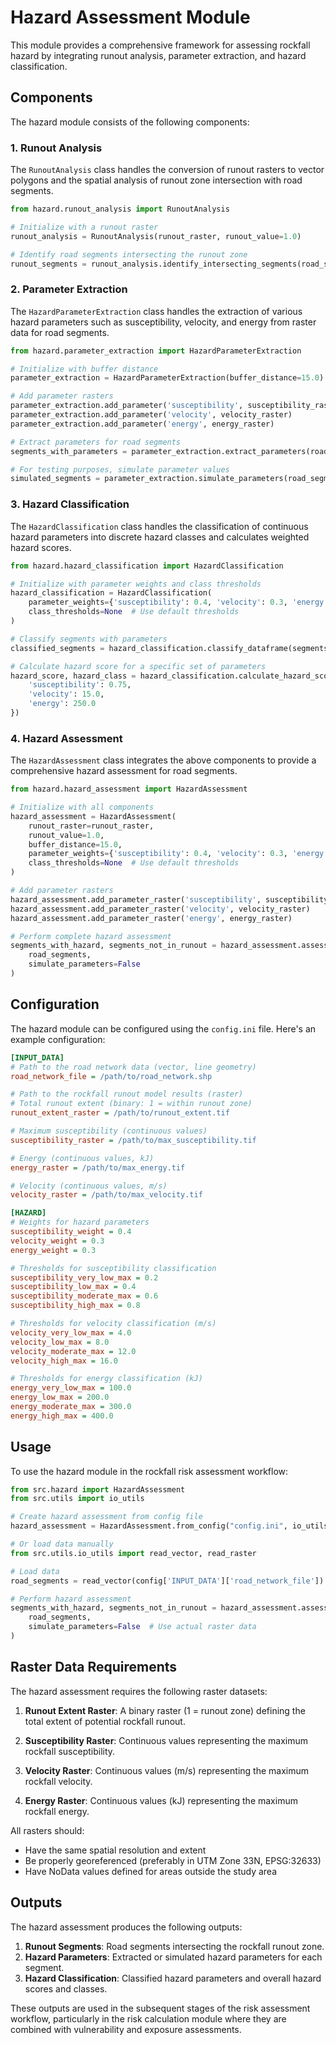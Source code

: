 # Hazard Assessment Module

This module provides a comprehensive framework for assessing rockfall hazard by integrating runout analysis, parameter extraction, and hazard classification.

## Components

The hazard module consists of the following components:

### 1. Runout Analysis

The `RunoutAnalysis` class handles the conversion of runout rasters to vector polygons and the spatial analysis of runout zone intersection with road segments.

```python
from hazard.runout_analysis import RunoutAnalysis

# Initialize with a runout raster
runout_analysis = RunoutAnalysis(runout_raster, runout_value=1.0)

# Identify road segments intersecting the runout zone
runout_segments = runout_analysis.identify_intersecting_segments(road_segments)
```

### 2. Parameter Extraction

The `HazardParameterExtraction` class handles the extraction of various hazard parameters such as susceptibility, velocity, and energy from raster data for road segments.

```python
from hazard.parameter_extraction import HazardParameterExtraction

# Initialize with buffer distance
parameter_extraction = HazardParameterExtraction(buffer_distance=15.0)

# Add parameter rasters
parameter_extraction.add_parameter('susceptibility', susceptibility_raster)
parameter_extraction.add_parameter('velocity', velocity_raster)
parameter_extraction.add_parameter('energy', energy_raster)

# Extract parameters for road segments
segments_with_parameters = parameter_extraction.extract_parameters(road_segments)

# For testing purposes, simulate parameter values
simulated_segments = parameter_extraction.simulate_parameters(road_segments)
```

### 3. Hazard Classification

The `HazardClassification` class handles the classification of continuous hazard parameters into discrete hazard classes and calculates weighted hazard scores.

```python
from hazard.hazard_classification import HazardClassification

# Initialize with parameter weights and class thresholds
hazard_classification = HazardClassification(
    parameter_weights={'susceptibility': 0.4, 'velocity': 0.3, 'energy': 0.3},
    class_thresholds=None  # Use default thresholds
)

# Classify segments with parameters
classified_segments = hazard_classification.classify_dataframe(segments_with_parameters)

# Calculate hazard score for a specific set of parameters
hazard_score, hazard_class = hazard_classification.calculate_hazard_score({
    'susceptibility': 0.75,
    'velocity': 15.0,
    'energy': 250.0
})
```

### 4. Hazard Assessment

The `HazardAssessment` class integrates the above components to provide a comprehensive hazard assessment for road segments.

```python
from hazard.hazard_assessment import HazardAssessment

# Initialize with all components
hazard_assessment = HazardAssessment(
    runout_raster=runout_raster,
    runout_value=1.0,
    buffer_distance=15.0,
    parameter_weights={'susceptibility': 0.4, 'velocity': 0.3, 'energy': 0.3},
    class_thresholds=None  # Use default thresholds
)

# Add parameter rasters
hazard_assessment.add_parameter_raster('susceptibility', susceptibility_raster)
hazard_assessment.add_parameter_raster('velocity', velocity_raster)
hazard_assessment.add_parameter_raster('energy', energy_raster)

# Perform complete hazard assessment
segments_with_hazard, segments_not_in_runout = hazard_assessment.assess_hazard(
    road_segments,
    simulate_parameters=False
)
```

## Configuration

The hazard module can be configured using the `config.ini` file. Here's an example configuration:

```ini
[INPUT_DATA]
# Path to the road network data (vector, line geometry)
road_network_file = /path/to/road_network.shp

# Path to the rockfall runout model results (raster)
# Total runout extent (binary: 1 = within runout zone)
runout_extent_raster = /path/to/runout_extent.tif

# Maximum susceptibility (continuous values)
susceptibility_raster = /path/to/max_susceptibility.tif

# Energy (continuous values, kJ)
energy_raster = /path/to/max_energy.tif

# Velocity (continuous values, m/s)
velocity_raster = /path/to/max_velocity.tif

[HAZARD]
# Weights for hazard parameters
susceptibility_weight = 0.4
velocity_weight = 0.3
energy_weight = 0.3

# Thresholds for susceptibility classification
susceptibility_very_low_max = 0.2
susceptibility_low_max = 0.4
susceptibility_moderate_max = 0.6
susceptibility_high_max = 0.8

# Thresholds for velocity classification (m/s)
velocity_very_low_max = 4.0
velocity_low_max = 8.0
velocity_moderate_max = 12.0
velocity_high_max = 16.0

# Thresholds for energy classification (kJ)
energy_very_low_max = 100.0
energy_low_max = 200.0
energy_moderate_max = 300.0
energy_high_max = 400.0
```

## Usage

To use the hazard module in the rockfall risk assessment workflow:

```python
from src.hazard import HazardAssessment
from src.utils import io_utils

# Create hazard assessment from config file
hazard_assessment = HazardAssessment.from_config("config.ini", io_utils_module=io_utils)

# Or load data manually
from src.utils.io_utils import read_vector, read_raster

# Load data
road_segments = read_vector(config['INPUT_DATA']['road_network_file'])

# Perform hazard assessment
segments_with_hazard, segments_not_in_runout = hazard_assessment.assess_hazard(
    road_segments,
    simulate_parameters=False  # Use actual raster data
)
```

## Raster Data Requirements

The hazard assessment requires the following raster datasets:

1. **Runout Extent Raster**: A binary raster (1 = runout zone) defining the total extent of potential rockfall runout.

2. **Susceptibility Raster**: Continuous values representing the maximum rockfall susceptibility.

3. **Velocity Raster**: Continuous values (m/s) representing the maximum rockfall velocity.

4. **Energy Raster**: Continuous values (kJ) representing the maximum rockfall energy.

All rasters should:
- Have the same spatial resolution and extent
- Be properly georeferenced (preferably in UTM Zone 33N, EPSG:32633)
- Have NoData values defined for areas outside the study area

## Outputs

The hazard assessment produces the following outputs:

1. **Runout Segments**: Road segments intersecting the rockfall runout zone.
2. **Hazard Parameters**: Extracted or simulated hazard parameters for each segment.
3. **Hazard Classification**: Classified hazard parameters and overall hazard scores and classes.

These outputs are used in the subsequent stages of the risk assessment workflow, particularly in the risk calculation module where they are combined with vulnerability and exposure assessments.
